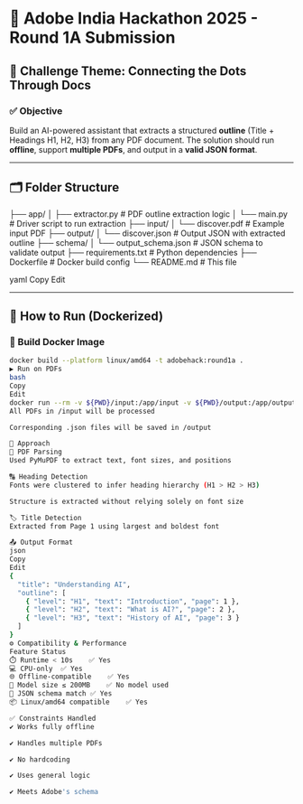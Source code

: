 # 🧠 Adobe India Hackathon 2025 - Round 1A Submission

## 📌 Challenge Theme: Connecting the Dots Through Docs

### ✅ Objective
Build an AI-powered assistant that extracts a structured **outline** (Title + Headings H1, H2, H3) from any PDF document. The solution should run **offline**, support **multiple PDFs**, and output in a **valid JSON format**.

---

## 🗂 Folder Structure

├── app/
│ ├── extractor.py # PDF outline extraction logic
│ └── main.py # Driver script to run extraction
├── input/
│ └── discover.pdf # Example input PDF
├── output/
│ └── discover.json # Output JSON with extracted outline
├── schema/
│ └── output_schema.json # JSON schema to validate output
├── requirements.txt # Python dependencies
├── Dockerfile # Docker build config
└── README.md # This file

yaml
Copy
Edit

---

## 🚀 How to Run (Dockerized)

### 🔧 Build Docker Image
```bash
docker build --platform linux/amd64 -t adobehack:round1a .
▶️ Run on PDFs
bash
Copy
Edit
docker run --rm -v ${PWD}/input:/app/input -v ${PWD}/output:/app/output --network none adobehack:round1a
All PDFs in /input will be processed

Corresponding .json files will be saved in /output

🧠 Approach
📄 PDF Parsing
Used PyMuPDF to extract text, font sizes, and positions

🔠 Heading Detection
Fonts were clustered to infer heading hierarchy (H1 > H2 > H3)

Structure is extracted without relying solely on font size

🏷️ Title Detection
Extracted from Page 1 using largest and boldest font

📤 Output Format
json
Copy
Edit
{
  "title": "Understanding AI",
  "outline": [
    { "level": "H1", "text": "Introduction", "page": 1 },
    { "level": "H2", "text": "What is AI?", "page": 2 },
    { "level": "H3", "text": "History of AI", "page": 3 }
  ]
}
⚙️ Compatibility & Performance
Feature	Status
⏱️ Runtime < 10s	✅ Yes
💻 CPU-only	✅ Yes
🌐 Offline-compatible	✅ Yes
🧠 Model size ≤ 200MB	✅ No model used
🧾 JSON schema match	✅ Yes
📦 Linux/amd64 compatible	✅ Yes

✅ Constraints Handled
✔ Works fully offline

✔ Handles multiple PDFs

✔ No hardcoding

✔ Uses general logic

✔ Meets Adobe's schema

